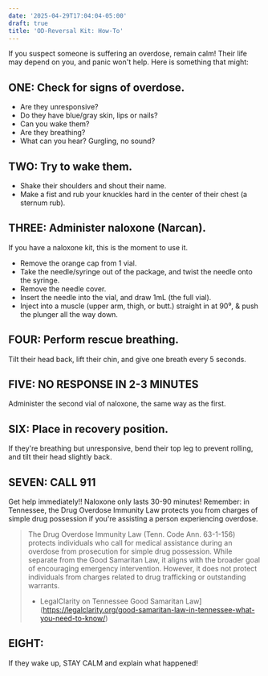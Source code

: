 ```yaml
---
date: '2025-04-29T17:04:04-05:00'
draft: true
title: 'OD-Reversal Kit: How-To'
---
```


If you suspect someone is suffering an overdose, remain calm! Their life may depend on you, and panic won't help. Here is something that might:

## ONE: Check for signs of overdose.
- Are they unresponsive?
- Do they have blue/gray skin, lips or nails?
- Can you wake them?
- Are they breathing?
- What can you hear? Gurgling, no sound?

## TWO: Try to wake them.
- Shake their shoulders and shout their name.
- Make a fist and rub your knuckles hard in the center of their chest (a sternum rub).

## THREE: Administer naloxone (Narcan).
If you have a naloxone kit, this is the moment to use it.

- Remove the orange cap from 1 vial.
- Take the needle/syringe out of the package, and twist the needle onto the syringe.
- Remove the needle cover.
- Insert the needle into the vial, and draw 1mL (the full vial).
- Inject into a muscle (upper arm, thigh, or butt.) straight in at 90⁰, & push the plunger all the way down.

## FOUR: Perform rescue breathing.
Tilt their head back, lift their chin, and give one breath every 5 seconds.

## FIVE: NO RESPONSE IN 2-3 MINUTES
Administer the second vial of naloxone, the same way as the first.

## SIX: Place in recovery position.
If they're breathing but unresponsive, bend their top leg to prevent rolling, and tilt their head slightly back.

## SEVEN: CALL 911
Get help immediately!! Naloxone only lasts 30-90 minutes!
Remember: in Tennessee, the Drug Overdose Immunity Law protects you from charges of simple drug possession if you're assisting a person experiencing overdose.

> The Drug Overdose Immunity Law (Tenn. Code Ann. 63-1-156) protects individuals who call for medical assistance during an overdose from prosecution for simple drug possession. While separate from the Good Samaritan Law, it aligns with the broader goal of encouraging emergency intervention. However, it does not protect individuals from charges related to drug trafficking or outstanding warrants. 
> 
> - LegalClarity on Tennessee Good Samaritan Law](https://legalclarity.org/good-samaritan-law-in-tennessee-what-you-need-to-know/)

## EIGHT:
If they wake up, STAY CALM and explain what happened!

